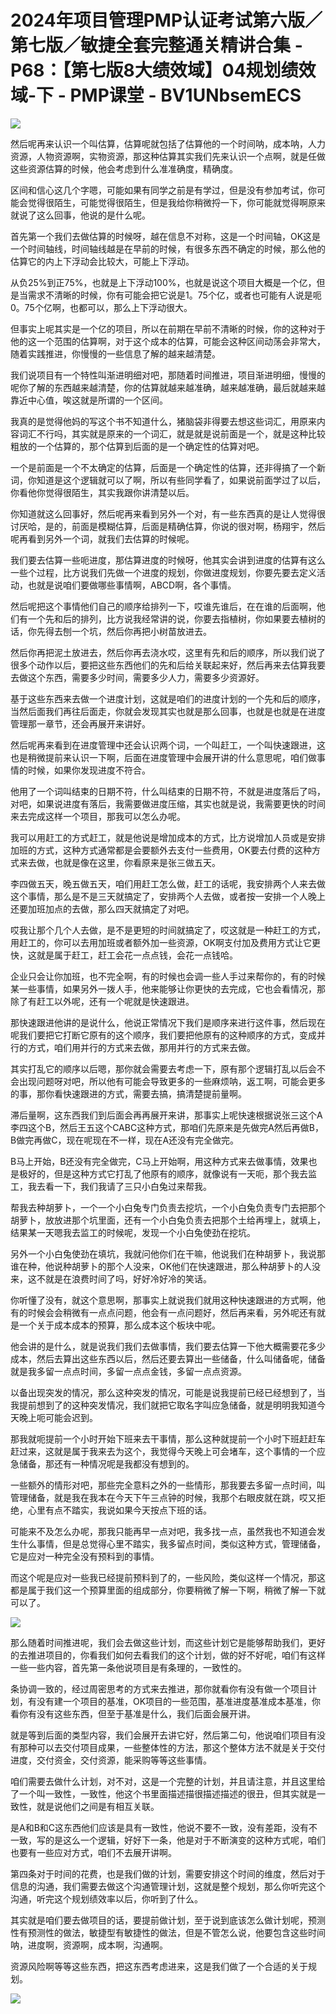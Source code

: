 # 2024年项目管理PMP认证考试第六版／第七版／敏捷全套完整通关精讲合集 - P68：【第七版8大绩效域】04规划绩效域-下 - PMP课堂 - BV1UNbsemECS

![](img/6a437b165b6c5a4f90c10e2e6ce3ace4_0.png)

然后呢再来认识一个叫估算，估算呢就包括了估算他的一个时间呐，成本呐，人力资源，人物资源啊，实物资源，那这种估算其实我们先来认识一个点啊，就是任做这些资源估算的时候，他会考虑到什么准准确度，精确度。

区间和信心这几个字嗯，可能如果有同学之前是有学过，但是没有参加考试，你可能会觉得很陌生，可能觉得很陌生，但是我给你稍微捋一下，你可能就觉得啊原来就说了这么回事，他说的是什么呢。

首先第一个我们去做估算的时候呀，越在信息不对称，这是一个时间轴，OK这是一个时间轴线，时间轴线越是在早前的时候，有很多东西不确定的时候，那么他的估算它的内上下浮动会比较大，可能上下浮动。

从负25%到正75%，也就是上下浮动100%，也就是说这个项目大概是一个亿，但是当需求不清晰的时候，你有可能会把它说是1。75个亿，或者也可能有人说是呃0。75个亿啊，也都可以，那么上下浮动很大。

但事实上呢其实是一个亿的项目，所以在前期在早前不清晰的时候，你的这种对于他的这一个范围的估算啊，对于这个成本的估算，可能会这种区间动荡会非常大，随着实践推进，你慢慢的一些信息了解的越来越清楚。

我们说项目有一个特性叫渐进明细对吧，那随着时间推进，项目渐进明细，慢慢的呢你了解的东西越来越清楚，你的估算就越来越准确，越来越准确，最后就越来越靠近中心值，唉这就是所谓的一个区间。

我真的是觉得他妈的写这个书不知道什么，猪脑袋非得要去想这些词汇，用原来内容词汇不行吗，其实就是原来的一个词汇，就是就是说前面是一个，就是这种比较粗放的一个估算的，那个估算到后面的是一个确定性的估算对吧。

一个是前面是一个不太确定的估算，后面是一个确定性的估算，还非得搞了一个新词，你知道是这个逻辑就可以了啊，所以有些同学看了，如果说前面学过了以后，你看他你觉得很陌生，其实我跟你讲清楚以后。

你知道就这么回事好，然后呢再来看到另外一个对，有一些东西真的是让人觉得很讨厌哈，是的，前面是模糊估算，后面是精确估算，你说的很对啊，杨翔宇，然后呢再看到另外一个词，就我们去估算的时候呢。

我们要去估算一些呃进度，那估算进度的时候呀，他其实会讲到进度的估算有这么一些个过程，比方说我们先做一个进度的规划，你做进度规划，你要先要去定义活动，也就是说咱们要做哪些事情啊，ABCD啊，各个事情。

然后呢把这个事情他们自己的顺序给排列一下，哎谁先谁后，在在谁的后面啊，他们有一个先和后的排列，比方说我经常讲的说，你要去指植树，你如果要去植树的话，你先得去刨一个坑，然后你再把小树苗放进去。

然后你再把泥土放进去，然后你再去浇水哎，这里有先和后的顺序，所以我们说了很多个动作以后，要把这些东西他们的先和后给关联起来好，然后再来去估算我要去做这个东西，需要多少时间，需要多少人力，需要多少资源好。

基于这些东西来去做一个进度计划，这就是咱们的进度计划的一个先和后的顺序，当然后面我们再往后面走，你就会发现其实也就是那么回事，也就是也就是在进度管理那一章节，还会再展开来讲好。

然后呢再来看到在进度管理中还会认识两个词，一个叫赶工，一个叫快速跟进，这也是稍微提前来认识一下啊，后面在进度管理中会展开讲的什么意思呢，咱们做事情的时候，如果你发现进度不符合。

他用了一个词叫结束的日期不符，什么叫结束的日期不符，不就是进度落后了吗，对吧，如果说进度有落后，我需要做进度压缩，其实也就是说，我需要更快的时间来去完成这样一个项目，那我可以怎么办呢。

我可以用赶工的方式赶工，就是他说是增加成本的方式，比方说增加人员或是安排加班的方式，这种方式通常都是会要额外去支付一些费用，OK要去付费的这种方式来去做，也就是像在这里，你看原来是张三做五天。

李四做五天，晚五做五天，咱们用赶工怎么做，赶工的话呢，我安排两个人来去做这个事情，那么是不是三天就搞定了，安排两个人去做，或者按一安排一个人晚上还要加班加点的去做，那么四天就搞定了对吧。

哎我让那个几个人去做，是不是更短的时间就搞定了，哎这就是一种赶工的方式，用赶工的，你可以去用加班或者额外加一些资源，OK啊支付加及费用方式让它更快，这就是属于赶工，赶工会花一点点钱，会花一点钱哈。

企业只会让你加班，也不完全啊，有的时候也会调一些人手过来帮你的，有的时候某一些事情，如果另外一拨人手，他来能够让你更快的去完成，它也会看情况，那除了有赶工以外呢，还有一个呢就是快速跟进。

那快速跟进他讲的是说什么，他说正常情况下我们是顺序来进行这件事，然后现在呢我们要把它打断它原有的这个顺序，我们要把他原有的这种顺序的方式，变成并行的方式，咱们用并行的方式来去做，那用并行的方式来去做。

其实打乱它的顺序以后嗯，那你就会需要去考虑一下，原有那个逻辑打乱以后会不会出现问题呀对吧，所以他有可能会导致更多的一些麻烦呐，返工啊，可能会更多的事，那你看快速跟进的方式，需要去搞，搞清楚提前量啊。

滞后量啊，这东西我们到后面会再再展开来讲，那事实上呢快速根据说张三这个A李四这个B，然后王五这个CABC这种方式，那咱们先原来是先做完A然后再做B，B做完再做C，现在呢现在不一样，现在A还没有完全做完。

B马上开始，B还没有完全做完，C马上开始啊，用这种方式来去做事情，效果也是极好的，但是这种方式它打乱了他原有的顺序，就像说有一天呃，那个我去监工，我去看一下，我们我请了三只小白兔过来帮我。

帮我去种胡萝卜，一个一个小白兔专门负责去挖坑，一个小白兔负责专门去把那个胡萝卜，放放进那个坑里面，还有一个小白兔负责去把那个土给再埋上，就填上，结果某一天嗯我去监工的时候呢，发现一个小白兔使劲在挖坑。

另外一个小白兔使劲在填坑，我就问他你们在干嘛，他说我们在种胡萝卜，我说那谁在种，他说种胡萝卜的那个人没来，OK他们在快速跟进，那么种胡萝卜的人没来，这不就是在浪费时间了吗，好好冷好冷的笑话。

你听懂了没有，就这个意思啊，那事实上就说我们就用这种快速跟进的方式啊，他有的时候会会稍微有一点点问题，他会有一点问题好，然后再来看，另外呢还有就是一个关于成本成本的预算，那么成本这个板块中呢。

他会讲的是什么，就是说我们我们去做事情，我们要去估算一下他大概需要花多少成本，然后去算出这些东西以后，然后还要去算出一些储备，什么叫储备呢，储备就是我多留一点点时间，多留一点点金钱，多留一点点资源。

以备出现突发的情况，那么这种突发的情况，可能是说我提前已经已经想到了，当我提前想到了的这种突发情况，我们就把它取名字叫应急储备，就是明明我知道今天晚上呃可能会迟到。

那我就呃提前一个小时开始下班来去干事情，那么这种就提前一个小时下班赶赶车赶过来，这就是属于我来去为这个，我觉得今天晚上可会堵车，这个事情的一个应急储备，那还有一种情况呢是我都没有想到的。

一些额外的情形对吧，那些完全意料之外的一些情形，那我要去多留一点时间，叫管理储备，就是我在我本在今天下午三点钟的时候，我那个右眼皮就在跳，哎又拒绝，心里有点不踏实，我说如果今天按点下班的话。

可能来不及怎么办呢，那我只能再早一点对吧，我多找一点，虽然我也不知道会发生什么事情，但是总觉得心里不踏实，我多留点时间，类似这种方式，管理储备，它是应对一种完全没有预料到的事情。

而这个呢是应对一些我已经提前预料到了的，一些风险，类似这样一个情况，那这都是属于我们这一个预算里面的组成部分，你要稍微了解一下啊，稍微了解一下就可以了。



![](img/6a437b165b6c5a4f90c10e2e6ce3ace4_2.png)

那么随着时间推进呢，我们会去做这些计划，而这些计划它是能够帮助我们，更好的去推进项目的，你看我们如何去看我们的这个计划，做的好不好呢，咱们有这样一些一些内容，首先第一条他说项目是有条理的，一致性的。

条协调一致的，经过周密思考的方式来去推进，那你就看你有没有做一个项目计划，有没有建一个项目的基准，OK项目的一些范围，基准进度基准成本基准，你看你有没有这些东西，但至于基准是什么，我们后面会展开讲。

就是等到后面的类型内容，我们会展开去讲它好，然后第二句，他说咱们项目有没有那种可以去交付项目成果，一些整体性的方法，那这个整体方法不就是关于交付进度，交付资金，交付资源，能采购等等这些事情。

咱们需要去做什么计划，对不对，这是一个完整的计划，并且请注意，并且这里给了一个叫一致性，一致性，他这个书里面描述描很描述描述的很丑，但其实就是一致性，就是说他们之间是有相互关联。

是A和B和C这东西他们应该是具有一致性，他说不要不一致，没有差距，没有不一致，写的是这么一个逻辑，好好下一条，他是对于不断演变的这种方式呢，咱们也要有一些应对方式，咱们不去展开讲啊。

第四条对于时间的花费，也是我们做的计划，需要安排这个时间的维度，然后对于信息的沟通，我们需要去做这个沟通管理计划，这就是整个规划，那么你听完这个沟通，听完这个规划绩效率以后，你听到了什么。

其实就是咱们要去做项目的话，要提前做计划，至于说到底该怎么做计划呢，预测性有预测性的做法，敏捷型有敏捷性的做法，但是不管怎么说，他要包含这些时间呐，进度啊，资源啊，成本啊，沟通啊。

资源风险啊等等这些东西，把这东西考虑进来，这是我们做了一个合适的关于规划。

![](img/6a437b165b6c5a4f90c10e2e6ce3ace4_4.png)